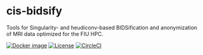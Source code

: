 # cis-bidsify
Tools for Singularity- and heudiconv-based BIDSification and anonymization of
MRI data optimized for the FIU HPC.

[![Docker image](https://img.shields.io/badge/docker-fiuneuro/cis--bidsify-brightgreen.svg?logo=docker&style=flat)](https://hub.docker.com/r/fiuneuro/cis-bidsify/tags/)
[![License](https://img.shields.io/badge/License-Apache%202.0-blue.svg)](https://opensource.org/licenses/Apache-2.0)
[![CircleCI](https://circleci.com/gh/FIU-Neuro/cis-bidsify.svg?style=shield)](https://circleci.com/gh/FIU-Neuro/cis-bidsify/tree/master)

